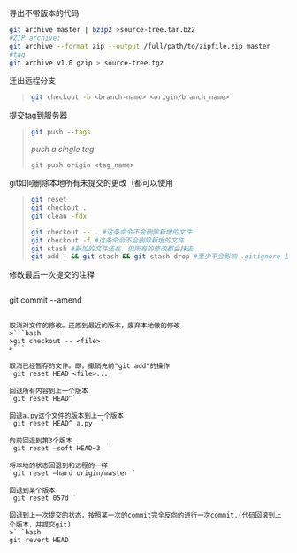 导出不带版本的代码

```bash
git archive master | bzip2 >source-tree.tar.bz2
#ZIP archive:
git archive --format zip --output /full/path/to/zipfile.zip master 
#tag
git archive v1.0 gzip > source-tree.tgz 
```

迁出远程分支

>```bash
>git checkout -b <branch-name> <origin/branch_name>
>```

提交tag到服务器

>```bash
>git push --tags  
>```
>*push a single tag*
>
>```
>git push origin <tag_name> 
>```

git如何删除本地所有未提交的更改（都可以使用
>```bash
>git reset
>git checkout .
>git clean -fdx
>```	
>```bash
> git checkout -- . #这条命令不会删除新增的文件
> git checkout -f #这条命令不会删除新增的文件
> git stash #新加的文件还在，但所有的修改都会抹去
> git add . && git stash && git stash drop #至少不会影响 .gitignore 里面的不跟踪的文件
>```

修改最后一次提交的注释
>```bas
git commit --amend 
```

取消对文件的修改。还原到最近的版本，废弃本地做的修改
>```bash 
>git checkout -- <file>
>```

取消已经暂存的文件。即，撤销先前"git add"的操作
`git reset HEAD <file>...`

回退所有内容到上一个版本 
`git reset HEAD^`

回退a.py这个文件的版本到上一个版本  
`git reset HEAD^ a.py  `

向前回退到第3个版本  
`git reset –soft HEAD~3  `

将本地的状态回退到和远程的一样  
`git reset –hard origin/master `

回退到某个版本  
`git reset 057d `

回退到上一次提交的状态，按照某一次的commit完全反向的进行一次commit.(代码回滚到上个版本，并提交git)
>```bash
git revert HEAD
```